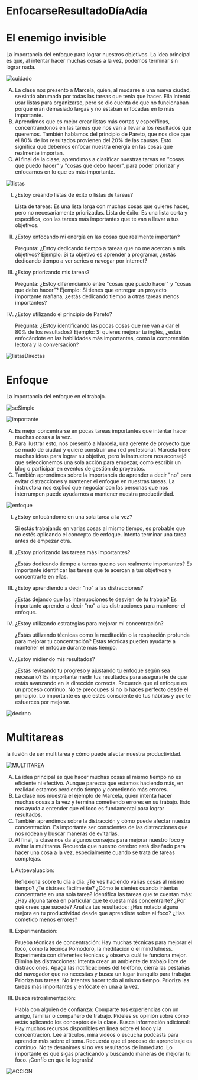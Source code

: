 # EnfocarseResultadoDíaAdía
 <h1>El enemigo invisible</h1>
<p>La importancia del enfoque para lograr nuestros objetivos. La idea principal es que, al intentar hacer muchas cosas a la vez, podemos terminar sin lograr nada.</p>

![cuidado](https://github.com/user-attachments/assets/b90902d7-0ace-4421-8374-ae12c3016c66)



<ol type='A'>

<li>La clase nos presentó a Marcela, quien, al mudarse a una nueva ciudad, se sintió abrumada por todas las tareas que tenía que hacer. Ella intentó usar listas para organizarse, pero se dio cuenta de que no funcionaban porque eran demasiado largas y no estaban enfocadas en lo más importante.</li>
<li>Aprendimos que es mejor crear listas más cortas y específicas, concentrándonos en las tareas que nos van a llevar a los resultados que queremos. También hablamos del principio de Pareto, que nos dice que el 80% de los resultados provienen del 20% de las causas. Esto significa que debemos enfocar nuestra energía en las cosas que realmente importan.</li>
<li>Al final de la clase, aprendimos a clasificar nuestras tareas en "cosas que puedo hacer" y "cosas que debo hacer", para poder priorizar y enfocarnos en lo que es más importante.</li>
</ol>

![listas](https://github.com/user-attachments/assets/6eb9deaf-77ee-4714-a9da-e5628135eb87)




<ol type='I'>
<li>¿Estoy creando listas de éxito o listas de tareas?

Lista de tareas: Es una lista larga con muchas cosas que quieres hacer, pero no necesariamente priorizadas.
Lista de éxito: Es una lista corta y específica, con las tareas más importantes que te van a llevar a tus objetivos.</li>
<li>¿Estoy enfocando mi energía en las cosas que realmente importan?

Pregunta: ¿Estoy dedicando tiempo a tareas que no me acercan a mis objetivos?
Ejemplo: Si tu objetivo es aprender a programar, ¿estás dedicando tiempo a ver series o navegar por internet?</li>
<li>¿Estoy priorizando mis tareas?

Pregunta: ¿Estoy diferenciando entre "cosas que puedo hacer" y "cosas que debo hacer"?
Ejemplo: Si tienes que entregar un proyecto importante mañana, ¿estás dedicando tiempo a otras tareas menos importantes?</li>
<li>¿Estoy utilizando el principio de Pareto?

Pregunta: ¿Estoy identificando las pocas cosas que me van a dar el 80% de los resultados?
Ejemplo: Si quieres mejorar tu inglés, ¿estás enfocándote en las habilidades más importantes, como la comprensión lectora y la conversación?</li>
</ol>

![listasDirectas](https://github.com/user-attachments/assets/0ea6d8ae-af2c-4ea6-9579-a7a3341ae0db)


<h1> Enfoque</h1>
<p>La importancia del enfoque en el trabajo.</p>

![seSimple](https://github.com/user-attachments/assets/2c9958a3-df57-4015-b2ea-65e7f01d5b32)


![importante](https://github.com/user-attachments/assets/c544c98e-3d6b-46c6-bd28-c3fc91add3b4)


<ol type='A'>

<li>Es mejor concentrarse en pocas tareas importantes que intentar hacer muchas cosas a la vez.</li>
<li>Para ilustrar esto, nos presentó a Marcela, una gerente de proyecto que se mudó de ciudad y quiere construir una red profesional. Marcela tiene muchas ideas para lograr su objetivo, pero la instructora nos aconsejó que seleccionemos una sola acción para empezar, como escribir un blog o participar en eventos de gestión de proyectos.</li>
<li>También aprendimos sobre la importancia de aprender a decir "no" para evitar distracciones y mantener el enfoque en nuestras tareas. La instructora nos explicó que negociar con las personas que nos interrumpen puede ayudarnos a mantener nuestra productividad.</li>
</ol>

![enfoque](https://github.com/user-attachments/assets/60d58181-39d0-49b7-8e23-9b893bd23096)


<ol type='I'>
<li>¿Estoy enfocándome en una sola tarea a la vez?

Si estás trabajando en varias cosas al mismo tiempo, es probable que no estés aplicando el concepto de enfoque. Intenta terminar una tarea antes de empezar otra.</li>
<li>¿Estoy priorizando las tareas más importantes?

¿Estás dedicando tiempo a tareas que no son realmente importantes? Es importante identificar las tareas que te acercan a tus objetivos y concentrarte en ellas.</li>
<li>¿Estoy aprendiendo a decir "no" a las distracciones?

¿Estás dejando que las interrupciones te desvíen de tu trabajo? Es importante aprender a decir "no" a las distracciones para mantener el enfoque.</li>
<li>¿Estoy utilizando estrategias para mejorar mi concentración?

¿Estás utilizando técnicas como la meditación o la respiración profunda para mejorar tu concentración? Estas técnicas pueden ayudarte a mantener el enfoque durante más tiempo.</li>
<li>¿Estoy midiendo mis resultados?

¿Estás revisando tu progreso y ajustando tu enfoque según sea necesario? Es importante medir tus resultados para asegurarte de que estás avanzando en la dirección correcta.
Recuerda que el enfoque es un proceso continuo. No te preocupes si no lo haces perfecto desde el principio. Lo importante es que estés consciente de tus hábitos y que te esfuerces por mejorar.</li>
</ol>


![decirno](https://github.com/user-attachments/assets/1eefeee9-629b-4006-8123-c10486b4f872)


 <h1>Multitareas</h1>
<p> la ilusión de ser multitarea y cómo puede afectar nuestra productividad.</p>


![MULTITAREA](https://github.com/user-attachments/assets/9c2a7aab-bc46-44d7-a3cf-9757bd508e8c)

<ol type='A'>
<li>La idea principal es que hacer muchas cosas al mismo tiempo no es eficiente ni efectivo. Aunque parezca que estamos haciendo más, en realidad estamos perdiendo tiempo y cometiendo más errores.</li>
<li>La clase nos muestra el ejemplo de Marcela, quien intenta hacer muchas cosas a la vez y termina cometiendo errores en su trabajo. Esto nos ayuda a entender que el foco es fundamental para lograr resultados.</li>
<li>También aprendimos sobre la distracción y cómo puede afectar nuestra concentración. Es importante ser conscientes de las distracciones que nos rodean y buscar maneras de evitarlas.</li>
<li>Al final, la clase nos da algunos consejos para mejorar nuestro foco y evitar la multitarea. Recuerda que nuestro cerebro está diseñado para hacer una cosa a la vez, especialmente cuando se trata de tareas complejas.</li>
</ol>

<ol type='I'>
<li>Autoevaluación:

Reflexiona sobre tu día a día: ¿Te ves haciendo varias cosas al mismo tiempo? ¿Te distraes fácilmente? ¿Cómo te sientes cuando intentas concentrarte en una sola tarea?
Identifica las tareas que te cuestan más: ¿Hay alguna tarea en particular que te cuesta más concentrarte? ¿Por qué crees que sucede?
Analiza tus resultados: ¿Has notado alguna mejora en tu productividad desde que aprendiste sobre el foco? ¿Has cometido menos errores?</li>
<li>Experimentación:

Prueba técnicas de concentración: Hay muchas técnicas para mejorar el foco, como la técnica Pomodoro, la meditación o el mindfulness. Experimenta con diferentes técnicas y observa cuál te funciona mejor.
Elimina las distracciones: Intenta crear un ambiente de trabajo libre de distracciones. Apaga las notificaciones del teléfono, cierra las pestañas del navegador que no necesitas y busca un lugar tranquilo para trabajar.
Prioriza tus tareas: No intentes hacer todo al mismo tiempo. Prioriza las tareas más importantes y enfócate en una a la vez.</li>
<li>Busca retroalimentación:

Habla con alguien de confianza: Comparte tus experiencias con un amigo, familiar o compañero de trabajo. Pídeles su opinión sobre cómo estás aplicando los conceptos de la clase.
Busca información adicional: Hay muchos recursos disponibles en línea sobre el foco y la concentración. Lee artículos, mira videos o escucha podcasts para aprender más sobre el tema.
Recuerda que el proceso de aprendizaje es continuo. No te desanimes si no ves resultados de inmediato. Lo importante es que sigas practicando y buscando maneras de mejorar tu foco. ¡Confío en que lo lograrás!</li>
</ol>

![ACCION](https://github.com/user-attachments/assets/5f2b84d4-c0be-4299-afda-46ee530719b2)


